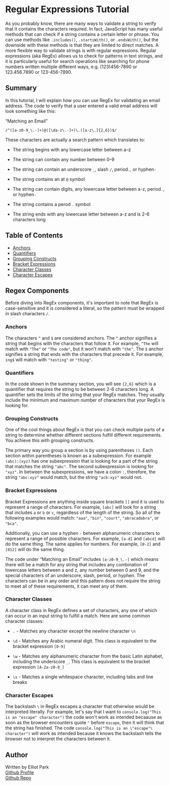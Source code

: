 # Regular Expressions Tutorial

As you probably know, there are many ways to validate a string to verify that it contains the characters required. In fact, JavaScript has many useful methods that can check if a string contains a certain letter or phrase. You can use methods like `.includes()`, `.startsWith()`, or `.endsWith()`, but the downside with these methods is that they are limited to direct matches. A more flexible way to validate strings is with regular expressions. Regular expressions (aka RegEx) allows us to check for patterns in text strings, and it is particularly useful for search operations like searching for phone numbers written multiple different ways, e.g. (123)456-7890 or 123.456.7890 or 123-456-7890. 

## Summary

In this tutorial, I will explain how you can use RegEx for validating an email address. The code to verify that a user entered a valid email address will look something like this:

“Matching an Email”
```
/^([a-z0-9_\.-]+)@([\da-z\.-]+)\.([a-z\.]{2,6})$/
```
These characters are actually a search pattern which translates to:

* The string begins with any lowercase letter between a–z

* The string can contain any number between 0–9

* The string can contain an underscore `_`, slash `/`, period`.`, or hyphen`-`

* The string contains an at `@` symbol

* The string can contain digits, any lowercase letter between a-z, period`.`, or hyphen`-`

* The string contains a perod `.` symbol

* The string ends with any lowercase letter between a-z and is 2-6 characters long


## Table of Contents

- [Anchors](#anchors)
- [Quantifiers](#quantifiers)
- [Grouping Constructs](#grouping-constructs)
- [Bracket Expressions](#bracket-expressions)
- [Character Classes](#character-classes)
- [Character Escapes](#character-escapes)

## Regex Components

Before diving into RegEx components, it's important to note that RegEx is case-sensitive and it is considered a literal, so the pattern must be wrapped in slash characters `/`.

### Anchors

The characters `^` and `$` are considered anchors. The `^` anchor signifies a string that begins with the characters that follow it. For example, `^The` will match with `"The"` or `"The code"`, but it won't match with `"the"`. The `$` anchor signifies a string that ends with the characters that precede it. For example, `ing$` will match with `"testing"` or `"thing"`.

### Quantifiers

In the code shown in the summary section, you will see `{2,6}` which is a quantifier that requires the string to be between 2-6 characters long. A quantifier sets the limits of the string that your RegEx matches. They usually include the minimum and maximum number of characters that your RegEx is looking for.

### Grouping Constructs

One of the cool things about RegEx is that you can check multiple parts of a string to determine whether different sections fulfill different requirements. You achieve this with grouping constructs.

The primary way you group a section is by using parentheses `()`. Each section within parentheses is known as a subexpression. For example `(abc):(xyz)` has one subexpression that is looking for a part of the string that matches the string `"abc"`. The second subexpression is looking for `"xyz"`. In between the subexpressions, we have a colon `:`, therefore, the string `"abc:xyz"` would match, but the string `"acb:xyz"` would not. 

### Bracket Expressions

Bracket Expressions are anything inside square brackets `[]` and it is used to represent a range of characters. For example, `[abc]` will look for a string that includes `a` or `b` or `c`, regardless of the length of the string. So all of the following examples would match: `"aaa"`, `"bin"`, `"court"`, `"abracadabra"`, or `"bca"`.

Additionally, you can use a hyphen `-` between alphanumeric characters to represent a range of possible characters. For example, `[a-d]` and `[abcd]` will do the same thing. The same applies for numbers. For example, `[0-2]` and `[012]` will do the same thing.

The code under “Matching an Email” includes `[a-z0-9_\.-]` which means there will be a match for any string that includes any combination of lowercase letters between a and z, any number between 0 and 9, and the special characters of an underscore, slash, period, or hyphen. The characters can be in any order and this pattern does not require the string to meet all of these requirements, it can meet any of them.

### Character Classes

A character class in RegEx defines a set of characters, any one of which can occur in an input string to fulfill a match. Here are some common character classes: 

* `.` - Matches any character except the newline character `\n`

* `\d` - Matches any Arabic numeral digit. This class is equivalent to the bracket expression `[0-9]`

* `\w` - Matches any alphanumeric character from the basic Latin alphabet, including the underscore `_`. This class is equivalent to the bracket expression `[A-Za-z0-9_]`

* `\s` - Matches a single whitespace character, including tabs and line breaks

### Character Escapes

The backslash `\` in RegEx escapes a character that otherwise would be interpreted literally. For example, let's say that I want to `console.log("This is an "escape" character")` the code won't work as intended becaause as soon as the browser encounters quote `"` before `escape`, then it will think that the string has finished. The code `console.log("This is an \"escape"\ character")` will work as intended because it knows the backslash tells the browser not to interpret the characters between it. 

## Author

Written by Elliot Park
<br>
[Github Profile](https://github.com/elliotpark410)
<br>
[Github Repo](https://github.com/elliotpark410/Regex-Tutorial)
